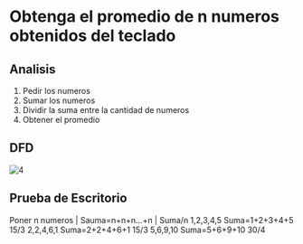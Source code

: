 # Obtenga el promedio de n numeros obtenidos del teclado

## Analisis
1. Pedir los numeros
2. Sumar los numeros
3. Dividir la suma entre la cantidad de numeros
4. Obtener el promedio

## DFD
![4](https://github.com/ReneDanielRa/Fundamentos_de_Programacion/assets/145809866/1a262841-3e28-4489-9d5a-c57a3bed544d)

## Prueba de Escritorio
Poner n numeros | Sauma=n+n+n...+n | Suma/n
1,2,3,4,5         Suma=1+2+3+4+5     15/3
2,2,4,6,1         Suma=2+2+4+6+1     15/3
5,6,9,10          Suma=5+6+9+10      30/4
